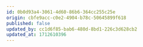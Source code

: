 ```yaml
---
id: 0b0d93a4-3061-4d60-86b6-364cc255c25e
origin: cbfe9acc-c0e2-4904-b78c-50645899f618
published: false
updated_by: cc1d6f85-bab6-480d-8bd1-226c3d628cb2
updated_at: 1712610396
---
```

